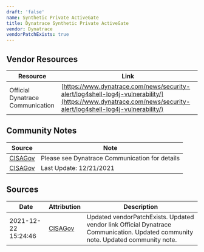 ```yaml
---
draft: 'false'
name: Synthetic Private ActiveGate
title: Dynatrace Synthetic Private ActiveGate
vendor: Dynatrace
vendorPatchExists: true
---
```


## Vendor Resources
| Resource | Link |
| --- | --- |
| Official Dynatrace Communication | [https://www.dynatrace.com/news/security-alert/log4shell-log4j-vulnerability/](https://www.dynatrace.com/news/security-alert/log4shell-log4j-vulnerability/) |


## Community Notes
| Source | Note |
| --- | --- |
| [CISAGov](https://raw.githubusercontent.com/cisagov/log4j-affected-db/develop/README.md) | Please see Dynatrace Communication for details |
| [CISAGov](https://raw.githubusercontent.com/cisagov/log4j-affected-db/develop/README.md) | Last Update: 12/21/2021 |

## Sources
| Date | Attribution | Description |
| --- | --- | --- |
| 2021-12-22 15:24:46 | [CISAGov](https://raw.githubusercontent.com/cisagov/log4j-affected-db/develop/README.md) | Updated vendorPatchExists. Updated vendor link Official Dynatrace Communication. Updated community note. Updated community note.  |
